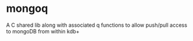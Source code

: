 # mongoq
A C shared lib along with associated q functions to allow push/pull access to mongoDB from within kdb+
